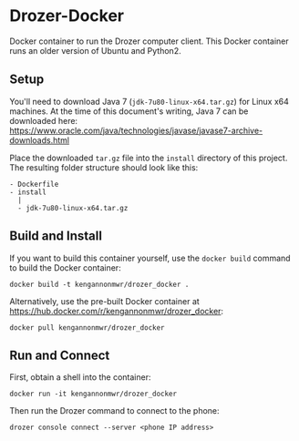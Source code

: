 # Drozer-Docker

Docker container to run the Drozer computer client. This Docker container runs an older version of Ubuntu and Python2.

## Setup

You'll need to download Java 7 (`jdk-7u80-linux-x64.tar.gz`) for Linux x64 machines. At the time of this document's writing, Java 7 can be downloaded here: https://www.oracle.com/java/technologies/javase/javase7-archive-downloads.html

Place the downloaded `tar.gz` file into the `install` directory of this project. The resulting folder structure should look like this:

```
- Dockerfile
- install
  |
  - jdk-7u80-linux-x64.tar.gz
```

## Build and Install

If you want to build this container yourself, use the `docker build` command to build the Docker container:

`docker build -t kengannonmwr/drozer_docker .`

Alternatively, use the pre-built Docker container at https://hub.docker.com/r/kengannonmwr/drozer_docker:

`docker pull kengannonmwr/drozer_docker`

## Run and Connect

First, obtain a shell into the container:

`docker run -it kengannonmwr/drozer_docker`

Then run the Drozer command to connect to the phone:

`drozer console connect --server <phone IP address>`
